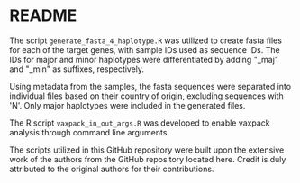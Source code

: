 # README 


The script `generate_fasta_4_haplotype.R` was utilized to create fasta files for each of the target genes, with sample IDs used as sequence IDs. The IDs for major and minor haplotypes were differentiated by adding "_maj" and "_min" as suffixes, respectively. 

Using metadata from the samples, the fasta sequences were separated into individual files based on their country of origin, excluding sequences with 'N'. Only major haplotypes were included in the generated files.

The R script `vaxpack_in_out_args.R` was developed to enable vaxpack analysis through command line arguments.

The scripts utilized in this GitHub repository were built upon the extensive work of the authors from the GitHub repository located here. Credit is duly attributed to the original authors for their contributions.





